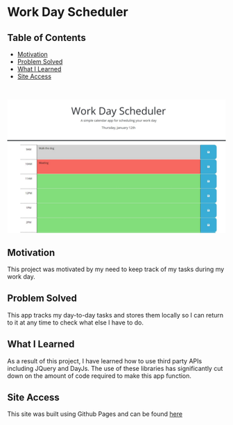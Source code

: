 # Work Day Scheduler

## Table of Contents

- [Motivation](#motivation)
- [Problem Solved](#problem-solved)
- [What I Learned](#what-i-learned)
- [Site Access](#site-access)

<br>
<p align="center">
  <img alt="Work Day Scheduler" src="https://github.com/craigrobertsdev/work-day-scheduler/blob/main/screenshot.jpg">
</p>


## Motivation

This project was motivated by my need to keep track of my tasks during my work day.

## Problem Solved

This app tracks my day-to-day tasks and stores them locally so I can return to it at any time to check what else I have to do. 

## What I Learned
As a result of this project, I have learned how to use third party APIs including JQuery and DayJs. The use of these libraries has significantly cut down on the amount of code required to make this app function.

## Site Access
This site was built using Github Pages and can be found [here](https://craigrobertsdev.github.io/work-day-scheduler/)
